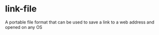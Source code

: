 # link-file
A portable file format that can be used to save a link to a web address and opened on any OS
